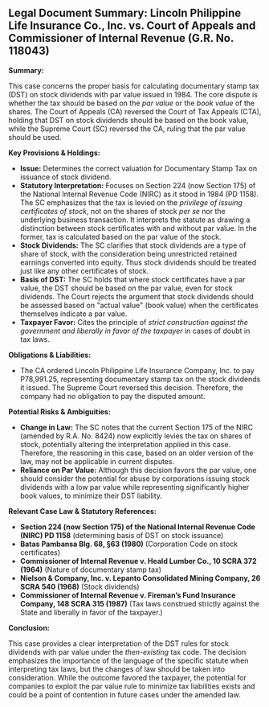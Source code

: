 ## Legal Document Summary: Lincoln Philippine Life Insurance Co., Inc. vs. Court of Appeals and Commissioner of Internal Revenue (G.R. No. 118043)

**Summary:**

This case concerns the proper basis for calculating documentary stamp tax (DST) on stock dividends with par value issued in 1984. The core dispute is whether the tax should be based on the *par value* or the *book value* of the shares. The Court of Appeals (CA) reversed the Court of Tax Appeals (CTA), holding that DST on stock dividends should be based on the book value, while the Supreme Court (SC) reversed the CA, ruling that the par value should be used.

**Key Provisions & Holdings:**

*   **Issue:** Determines the correct valuation for Documentary Stamp Tax on issuance of stock dividend.
*   **Statutory Interpretation:** Focuses on Section 224 (now Section 175) of the National Internal Revenue Code (NIRC) as it stood in 1984 (PD 1158). The SC emphasizes that the tax is levied on the *privilege of issuing certificates of stock*, not on the shares of stock *per se* nor the underlying business transaction. It interprets the statute as drawing a distinction between stock certificates with and without par value. In the former, tax is calculated based on the par value of the stock.
*   **Stock Dividends:** The SC clarifies that stock dividends are a type of share of stock, with the consideration being unrestricted retained earnings converted into equity. Thus stock dividends should be treated just like any other certificates of stock.
*   **Basis of DST:** The SC holds that where stock certificates have a par value, the DST should be based on the par value, even for stock dividends. The Court rejects the argument that stock dividends should be assessed based on "actual value" (book value) when the certificates themselves indicate a par value.
*   **Taxpayer Favor:** Cites the principle of *strict construction against the government and liberally in favor of the taxpayer* in cases of doubt in tax laws.

**Obligations & Liabilities:**

*   The CA ordered Lincoln Philippine Life Insurance Company, Inc. to pay P78,991.25, representing documentary stamp tax on the stock dividends it issued. The Supreme Court reversed this decision. Therefore, the company had no obligation to pay the disputed amount.

**Potential Risks & Ambiguities:**

*   **Change in Law:** The SC notes that the current Section 175 of the NIRC (amended by R.A. No. 8424) now explicitly levies the tax on shares of stock, potentially altering the interpretation applied in this case. Therefore, the reasoning in this case, based on an older version of the law, may not be applicable in current disputes.
*   **Reliance on Par Value:** Although this decision favors the par value, one should consider the potential for abuse by corporations issuing stock dividends with a low par value while representing significantly higher book values, to minimize their DST liability.

**Relevant Case Law & Statutory References:**

*   **Section 224 (now Section 175) of the National Internal Revenue Code (NIRC) PD 1158** (determining basis of DST on stock issuance)
*   **Batas Pambansa Blg. 68, §63 (1980)** (Corporation Code on stock certificates)
*   **Commissioner of Internal Revenue v. Heald Lumber Co., 10 SCRA 372 (1964)** (Nature of documentary stamp tax)
*   **Nielson & Company, Inc. v. Lepanto Consolidated Mining Company, 26 SCRA 540 (1968)** (Stock dividends)
*   **Commissioner of Internal Revenue v. Fireman’s Fund Insurance Company, 148 SCRA 315 (1987)** (Tax laws construed strictly against the State and liberally in favor of the taxpayer.)

**Conclusion:**

This case provides a clear interpretation of the DST rules for stock dividends with par value under the *then-existing* tax code. The decision emphasizes the importance of the language of the specific statute when interpreting tax laws, but the changes of law should be taken into consideration. While the outcome favored the taxpayer, the potential for companies to exploit the par value rule to minimize tax liabilities exists and could be a point of contention in future cases under the amended law.
